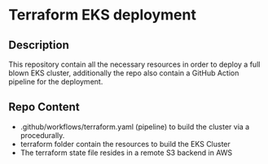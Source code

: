 # Terraform EKS deployment

## Description 
This repository contain all the necessary resources in order to deploy a full blown EKS cluster, additionally the repo also contain a GitHub Action pipeline for the deployment.
## Repo Content 
* .github/workflows/terraform.yaml (pipeline) to build the cluster via a procedurally. 
* terraform folder contain the resources to build the EKS Cluster
* The terraform state file resides in a remote S3 backend in AWS
